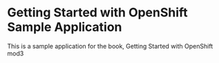 Getting Started with OpenShift Sample Application
====================

This is a sample application for the book, Getting Started with OpenShift
mod3
